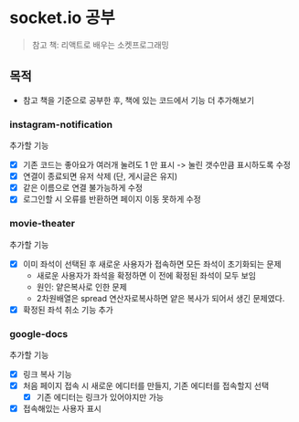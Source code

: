 # socket.io 공부

> 참고 책: 리액트로 배우는 소켓프로그래밍

## 목적

- 참고 책을 기준으로 공부한 후, 책에 있는 코드에서 기능 더 추가해보기

### instagram-notification

추가할 기능

- [x] 기존 코드는 좋아요가 여러개 눌려도 1 만 표시 -> 눌린 갯수만큼 표시하도록 수정
- [x] 연결이 종료되면 유저 삭제 (단, 게시글은 유지)
- [x] 같은 이름으로 연결 불가능하게 수정
- [x] 로그인할 시 오류를 반환하면 페이지 이동 못하게 수정

### movie-theater

추가할 기능

- [x] 이미 좌석이 선택된 후 새로운 사용자가 접속하면 모든 좌석이 초기화되는 문제
  - 새로운 사용자가 좌석을 확정하면 이 전에 확정된 좌석이 모두 보임
  - 원인: 얕은복사로 인한 문제
  - 2차원배열은 spread 연산자로복사하면 얕은 복사가 되어서 생긴 문제였다.
- [x] 확정된 좌석 취소 기능 추가

### google-docs

추가할 기능

- [x] 링크 복사 기능
- [x] 처음 페이지 접속 시 새로운 에디터를 만들지, 기존 에디터를 접속할지 선택
  - [x] 기존 에디터는 링크가 있어야지만 가능
- [x] 접속해있는 사용자 표시
